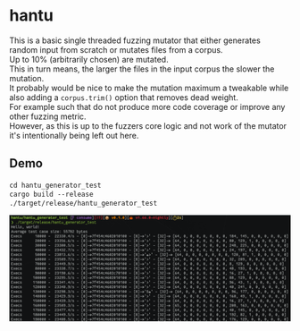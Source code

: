 # hantu

This is a basic single threaded fuzzing mutator that either generates random input from scratch or mutates files from a corpus.  
Up to 10% (arbitrarily chosen) are mutated.  
This in turn means, the larger the files in the input corpus the slower the mutation.  
It probably would be nice to make the mutation maximum a tweakable while also adding a `corpus.trim()` option that removes dead weight.  
For example such that do not produce more code coverage or improve any other fuzzing metric.  
However, as this is up to the fuzzers core logic and not work of the mutator it's intentionally being left out here.  

## Demo

```
cd hantu_generator_test
cargo build --release
./target/release/hantu_generator_test
```

![img/showcase.png](img/showcase.png)
